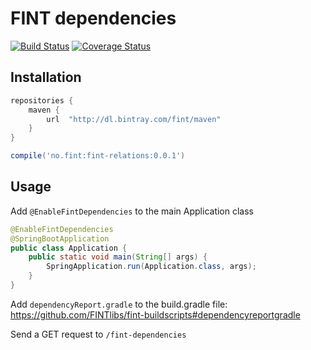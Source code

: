 # FINT dependencies

[![Build Status](https://travis-ci.org/FINTlibs/fint-dependencies.svg?branch=master)](https://travis-ci.org/FINTlibs/fint-dependencies) 
[![Coverage Status](https://coveralls.io/repos/github/FINTlibs/fint-dependencies/badge.svg?branch=master)](https://coveralls.io/github/FINTlibs/fint-dependencies?branch=master)

## Installation

```groovy
repositories {
    maven {
        url  "http://dl.bintray.com/fint/maven" 
    }
}

compile('no.fint:fint-relations:0.0.1')
```

## Usage

Add `@EnableFintDependencies` to the main Application class

```java
@EnableFintDependencies
@SpringBootApplication
public class Application {
    public static void main(String[] args) {
        SpringApplication.run(Application.class, args);
    }
}
```

Add `dependencyReport.gradle` to the build.gradle file:  
https://github.com/FINTlibs/fint-buildscripts#dependencyreportgradle

Send a GET request to `/fint-dependencies`